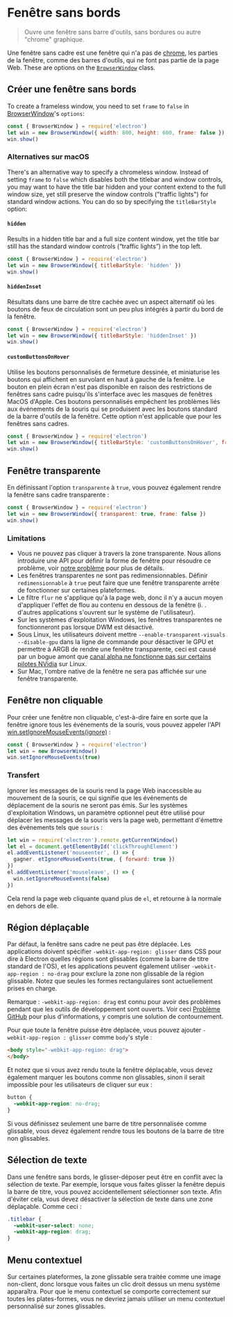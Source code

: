 # Fenêtre sans bords

> Ouvre une fenêtre sans barre d'outils, sans bordures ou autre "chrome" graphique.

Une fenêtre sans cadre est une fenêtre qui n'a pas de [chrome](https://developer.mozilla.org/en-US/docs/Glossary/Chrome), les parties de la fenêtre, comme des barres d'outils, qui ne font pas partie de la page Web. These are options on the [`BrowserWindow`](browser-window.md) class.

## Créer une fenêtre sans bords

To create a frameless window, you need to set `frame` to `false` in [BrowserWindow](browser-window.md)'s `options`:

```javascript
const { BrowserWindow } = require('electron')
let win = new BrowserWindow({ width: 800, height: 600, frame: false })
win.show()
```

### Alternatives sur macOS

There's an alternative way to specify a chromeless window. Instead of setting `frame` to `false` which disables both the titlebar and window controls, you may want to have the title bar hidden and your content extend to the full window size, yet still preserve the window controls ("traffic lights") for standard window actions. You can do so by specifying the `titleBarStyle` option:

#### `hidden`

Results in a hidden title bar and a full size content window, yet the title bar still has the standard window controls (“traffic lights”) in the top left.

```javascript
const { BrowserWindow } = require('electron')
let win = new BrowserWindow({ titleBarStyle: 'hidden' })
win.show()
```

#### `hiddenInset`

Résultats dans une barre de titre cachée avec un aspect alternatif où les boutons de feux de circulation sont un peu plus intégrés à partir du bord de la fenêtre.

```javascript
const { BrowserWindow } = require('electron')
let win = new BrowserWindow({ titleBarStyle: 'hiddenInset' })
win.show()
```

#### `customButtonsOnHover`

Utilise les boutons personnalisés de fermeture dessinée, et miniaturise les boutons qui affichent en survolant en haut à gauche de la fenêtre. Le bouton en plein écran n'est pas disponible en raison des restrictions de fenêtres sans cadre puisqu'ils s'interface avec les masques de fenêtres MacOS d'Apple. Ces boutons personnalisés empêchent les problèmes liés aux événements de la souris qui se produisent avec les boutons standard de la barre d'outils de la fenêtre. Cette option n'est applicable que pour les fenêtres sans cadres.

```javascript
const { BrowserWindow } = require('electron')
let win = new BrowserWindow({ titleBarStyle: 'customButtonsOnHover', frame: false })
win.show()
```

## Fenêtre transparente

En définissant l'option `transparente` à `true`, vous pouvez également rendre la fenêtre sans cadre transparente :

```javascript
const { BrowserWindow } = require('electron')
let win = new BrowserWindow({ transparent: true, frame: false })
win.show()
```

### Limitations

* Vous ne pouvez pas cliquer à travers la zone transparente. Nous allons introduire une API pour définir la forme de fenêtre pour résoudre ce problème, voir [notre problème](https://github.com/electron/electron/issues/1335) pour plus de détails.
* Les fenêtres transparentes ne sont pas redimensionnables. Définir `redimensionnable` à `true` peut faire que une fenêtre transparente arrête de fonctionner sur certaines plateformes.
* Le filtre `flur` ne s'applique qu'à la page web, donc il n'y a aucun moyen d'appliquer l'effet de flou au contenu en dessous de la fenêtre (i. . d'autres applications s'ouvrent sur le système de l'utilisateur).
* Sur les systèmes d'exploitation Windows, les fenêtres transparentes ne fonctionneront pas lorsque DWM est désactivé.
* Sous Linux, les utilisateurs doivent mettre `--enable-transparent-visuals --disable-gpu` dans la ligne de commande pour désactiver le GPU et permettre à ARGB de rendre une fenêtre transparente, ceci est causé par un bogue amont que [canal alpha ne fonctionne pas sur certains pilotes NVidia](https://code.google.com/p/chromium/issues/detail?id=369209) sur Linux.
* Sur Mac, l'ombre native de la fenêtre ne sera pas affichée sur une fenêtre transparente.

## Fenêtre non cliquable

Pour créer une fenêtre non cliquable, c'est-à-dire faire en sorte que la fenêtre ignore tous les événements de la souris, vous pouvez appeler l'API [win.setIgnoreMouseEvents(ignore)](browser-window.md#winsetignoremouseeventsignore-options) :

```javascript
const { BrowserWindow } = require('electron')
let win = new BrowserWindow()
win.setIgnoreMouseEvents(true)
```

### Transfert

Ignorer les messages de la souris rend la page Web inaccessible au mouvement de la souris, ce qui signifie que les événements de déplacement de la souris ne seront pas émis. Sur les systèmes d'exploitation Windows, un paramètre optionnel peut être utilisé pour déplacer les messages de la souris vers la page web, permettant d'émettre des événements tels que `souris` :

```javascript
let win = require('electron').remote.getCurrentWindow()
let el = document.getElementById('clickThroughElement')
el.addEventListener('mouseenter', () => {
  gagner. etIgnoreMouseEvents(true, { forward: true })
})
el.addEventListener('mouseleave', () => {
  win.setIgnoreMouseEvents(false)
})
```

Cela rend la page web cliquante quand plus de `el`, et retourne à la normale en dehors de elle.

## Région déplaçable

Par défaut, la fenêtre sans cadre ne peut pas être déplacée. Les applications doivent spécifier `-webkit-app-region: glisser` dans CSS pour dire à Electron quelles régions sont glissables (comme la barre de titre standard de l'OS), et les applications peuvent également utiliser `-webkit-app-region : no-drag` pour exclure la zone non glissable de la région glissable. Notez que seules les formes rectangulaires sont actuellement prises en charge.

Remarque : `-webkit-app-region: drag` est connu pour avoir des problèmes pendant que les outils de développement sont ouverts. Voir ceci [Problème GitHub](https://github.com/electron/electron/issues/3647) pour plus d'informations, y compris une solution de contournement.

Pour que toute la fenêtre puisse être déplacée, vous pouvez ajouter `-webkit-app-region : glisser` comme `body`'s style :

```html
<body style="-webkit-app-region: drag">
</body>
```

Et notez que si vous avez rendu toute la fenêtre déplaçable, vous devez également marquer les boutons comme non glissables, sinon il serait impossible pour les utilisateurs de cliquer sur eux :

```css
button {
  -webkit-app-region: no-drag;
}
```

Si vous définissez seulement une barre de titre personnalisée comme glissable, vous devez également rendre tous les boutons de la barre de titre non glissables.

## Sélection de texte

Dans une fenêtre sans bords, le glisser-déposer peut être en conflit avec la sélection de texte. Par exemple, lorsque vous faites glisser la fenêtre depuis la barre de titre, vous pouvez accidentellement sélectionner son texte. Afin d'éviter cela, vous devez désactiver la sélection de texte dans une zone déplaçable. Comme ceci :

```css
.titlebar {
  -webkit-user-select: none;
  -webkit-app-region: drag;
}
```

## Menu contextuel

Sur certaines plateformes, la zone glissable sera traitée comme une image non-client, donc lorsque vous faites un clic droit dessus un menu système apparaîtra. Pour que le menu contextuel se comporte correctement sur toutes les plates-formes, vous ne devriez jamais utiliser un menu contextuel personnalisé sur zones glissables.